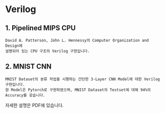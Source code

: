 # Verilog

## 1. Pipelined MIPS CPU

    David A. Patterson, John L. Hennessy의 Computer Organization and Design에 
    설명되어 있는 CPU 구조의 Verilog 구현입니다.
  
  
## 2. MNIST CNN

    MNIST Dataset의 분류 작업을 시행하는 간단한 3-Layer CNN Model에 대한 Verilog 구현입니다.
    원 Model은 Pytorch로 구현하였으며, MNIST Dataset의 Testset에 대해 94%의 Accuracy를 갖습니다.
    

자세한 설명은 PDF에 있습니다.

